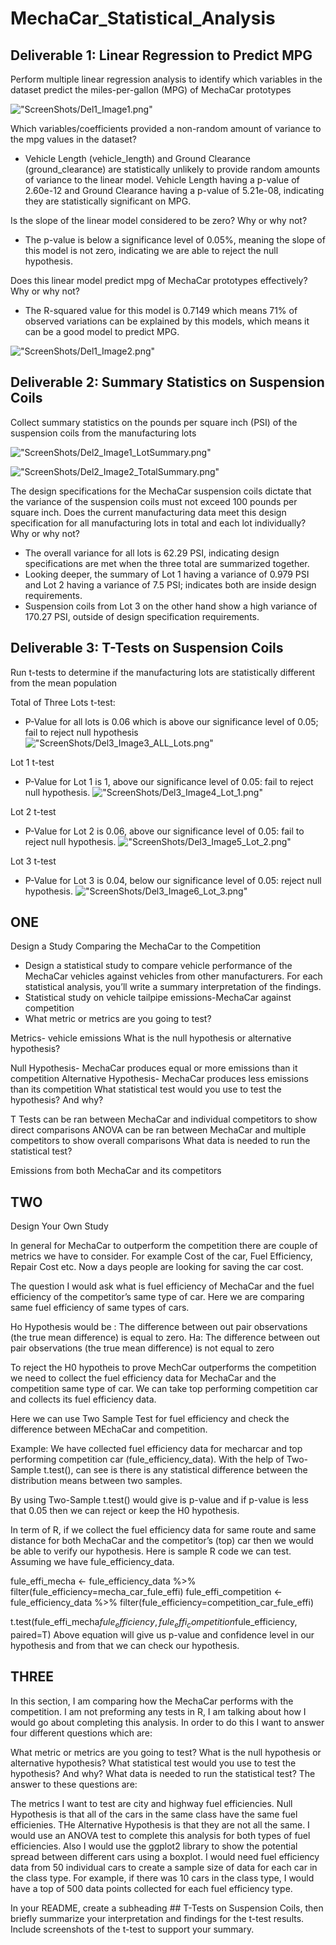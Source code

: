 # MechaCar_Statistical_Analysis


## Deliverable 1: Linear Regression to Predict MPG
Perform multiple linear regression analysis to identify which variables in the dataset predict the miles-per-gallon (MPG) of MechaCar prototypes

!["ScreenShots/Del1_Image1.png"](ScreenShots/Del1_Image1.png)

Which variables/coefficients provided a non-random amount of variance to the mpg values in the dataset?
- Vehicle Length (vehicle_length) and Ground Clearance (ground_clearance) are statistically unlikely to provide random amounts of variance to the linear model. Vehicle Length having a p-value of 2.60e-12 and Ground Clearance having a p-value of 5.21e-08, indicating they are statistically significant on MPG.

Is the slope of the linear model considered to be zero? Why or why not?
- The p-value is below a significance level of 0.05%, meaning the slope of this model is not zero, indicating we are able to reject the null hypothesis.

Does this linear model predict mpg of MechaCar prototypes effectively? Why or why not?
- The R-squared value for this model is 0.7149 which means 71% of observed variations can be explained by this models, which means it can be a good model to predict MPG.

!["ScreenShots/Del1_Image2.png"](ScreenShots/Del1_Image2.png)

## Deliverable 2: Summary Statistics on Suspension Coils

Collect summary statistics on the pounds per square inch (PSI) of the suspension coils from the manufacturing lots

!["ScreenShots/Del2_Image1_LotSummary.png"](ScreenShots/Del2_Image1_LotSummary.png)

!["ScreenShots/Del2_Image2_TotalSummary.png"](ScreenShots/Del2_Image2_TotalSummary.png)

The design specifications for the MechaCar suspension coils dictate that the variance of the suspension coils must not exceed 100 pounds per square inch.
Does the current manufacturing data meet this design specification for all manufacturing lots in total and each lot individually?
Why or why not?

- The overall variance for all lots is 62.29 PSI, indicating design specifications are met when the three total are summarized together.
- Looking deeper, the summary of Lot 1 having a variance of 0.979 PSI and Lot 2 having a variance of 7.5 PSI; indicates both are inside design requirements.
- Suspension coils from Lot 3 on the other hand show a high variance of 170.27 PSI, outside of design specification requirements.

## Deliverable 3: T-Tests on Suspension Coils

Run t-tests to determine if the manufacturing lots are statistically different from the mean population

Total of Three Lots t-test:
- P-Value for all lots is 0.06 which is above our significance level of 0.05; fail to reject null hypothesis
!["ScreenShots/Del3_Image3_ALL_Lots.png"](ScreenShots/Del3_Image3_ALL_Lots.png)

Lot 1 t-test
- P-Value for Lot 1 is 1, above our significance level of 0.05: fail to reject null hypothesis.
!["ScreenShots/Del3_Image4_Lot_1.png"](ScreenShots/Image4_Lot_1.png)

Lot 2 t-test
- P-Value for Lot 2 is 0.06, above our significance level of 0.05: fail to reject null hypothesis.
!["ScreenShots/Del3_Image5_Lot_2.png"](ScreenShots/Del3_Image5_Lot_2.png)

Lot 3 t-test
- P-Value for Lot 3 is 0.04, below our significance level of 0.05: reject null hypothesis.
!["ScreenShots/Del3_Image6_Lot_3.png"](ScreenShots/Del3_Image6_Lot_3.png)



## ONE
Design a Study Comparing the MechaCar to the Competition
- Design a statistical study to compare vehicle performance of the MechaCar vehicles against vehicles from other manufacturers. For each statistical analysis, you’ll write a summary interpretation of the findings.
- Statistical study on vehicle tailpipe emissions-MechaCar against competition
- What metric or metrics are you going to test?

Metrics- vehicle emissions
What is the null hypothesis or alternative hypothesis?

Null Hypothesis- MechaCar produces equal or more emissions than it competition
Alternative Hypothesis- MechaCar produces less emissions than its competition
What statistical test would you use to test the hypothesis? And why?

T Tests can be ran between MechaCar and individual competitors to show direct comparisons
ANOVA can be ran between MechaCar and multiple competitors to show overall comparisons
What data is needed to run the statistical test?

Emissions from both MechaCar and its competitors




## TWO
Design Your Own Study

In general for MechaCar to outperform the competition there are couple of metrics we have to consider. For example Cost of the car, Fuel Efficiency, Repair Cost etc. Now a days people are looking for saving the car cost. 

The question I would ask what is fuel efficiency of MechaCar and the fuel efficiency of the competitor’s same type of car. Here we are comparing same fuel efficiency of same types of cars. 

Ho Hypothesis would be : The difference between out pair observations (the true mean difference) is equal to zero.
Ha: The difference between out pair observations (the true mean difference) is not equal to zero

To reject the H0 hypotheis to prove MechCar outperforms the competition we need to collect the fuel efficiency data for MechaCar and the competition same type of car. We can take top performing competition car and collects its fuel efficiency data.

Here we can use Two Sample Test for fuel efficiency and check the difference between MEchaCar and competition.

Example:
We have collected fuel efficiency data for mecharcar and top performing competition car (fule_efficiency_data). With the help of Two-Sample t.test(), can see is there is any statistical difference between the distribution means between two samples.

By using Two-Sample t.test() would give is p-value and if p-value is less that 0.05 then we can reject or keep the H0 hypothesis.

In term of R, if we collect the fuel efficiency data for same route and same distance for both MechaCar and the competitor’s (top) car then we would be able to verify our hypothesis. Here is sample R code we can test. Assuming we have fule_efficiency_data.

fule_effi_mecha <- fule_efficiency_data %>% filter(fule_efficiency=mecha_car_fule_effi)
fule_effi_competition <- fule_efficiency_data %>% filter(fule_efficiency=competition_car_fule_effi)

t.test(fule_effi_mecha$fule_efficiency, fule_effi_competition$fule_efficiency, paired=T)
Above equation will give us p-value and confidence level in our hypothesis and from that we can check our hypothesis.


## THREE
In this section, I am comparing how the MechaCar performs with the competition. I am not preforming any tests in R, I am talking about how I would go about completing this analysis. In order to do this I want to answer four different questions which are:

What metric or metrics are you going to test?
What is the null hypothesis or alternative hypothesis?
What statistical test would you use to test the hypothesis? And why?
What data is needed to run the statistical test?
The answer to these questions are:

The metrics I want to test are city and highway fuel efficiencies.
Null Hypothesis is that all of the cars in the same class have the same fuel efficienies. THe Alternative Hypothesis is that they are not all the same.
I would use an ANOVA test to complete this analysis for both types of fuel efficiencies. Also I would use the ggplot2 library to show the potential spread between different cars using a boxplot.
I would need fuel efficiency data from 50 individual cars to create a sample size of data for each car in the class type. For example, if there was 10 cars in the class type, I would have a top of 500 data points collected for each fuel efficiency type.



In your README, create a subheading ## T-Tests on Suspension Coils, then briefly summarize your interpretation and findings for the t-test results.
Include screenshots of the t-test to support your summary.

